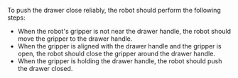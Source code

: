 To push the drawer close reliably, the robot should perform the following steps:
- When the robot's gripper is not near the drawer handle, the robot should move the gripper to the drawer handle.
- When the gripper is aligned with the drawer handle and the gripper is open, the robot should close the gripper around the drawer handle.
- When the gripper is holding the drawer handle, the robot should push the drawer closed.